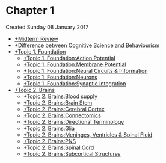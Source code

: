 # Chapter 1
Created Sunday 08 January 2017


* [+](./Chapter_1/Midterm_Review.markdown)[Midterm Review](./Midterm_Review.markdown)
* [+Difference between Cognitive Science and Behaviourism](./Chapter_1/Difference_between_Cognitive_Science_and_Behaviourism.markdown)
* [+Topic 1. Foundation](./Chapter_1/Topic_1._Foundation.markdown)
	* [+Topic 1. Foundation:Action Potential](./Chapter_1/Topic_1._Foundation/Action_Potential.markdown)
	* [+Topic 1. Foundation:Membrane Potential](./Chapter_1/Topic_1._Foundation/Membrane_Potential.markdown)
	* [+Topic 1. Foundation:Neural Circuits & Information](./Chapter_1/Topic_1._Foundation/Neural_Circuits_&_Information.markdown)
	* [+Topic 1. Foundation:Neurons](./Chapter_1/Topic_1._Foundation/Neurons.markdown)
	* [+Topic 1. Foundation:Synaptic Integration](./Chapter_1/Topic_1._Foundation/Synaptic_Integration.markdown)
* [+Topic 2. Brains](./Chapter_1/Topic_2._Brains.markdown)
	* [+Topic 2. Brains:Blood supply](./Chapter_1/Topic_2._Brains/Blood_supply.markdown)
	* [+Topic 2. Brains:Brain Stem](./Chapter_1/Topic_2._Brains/Brain_Stem.markdown)
	* [+Topic 2. Brains:Cerebral Cortex](./Chapter_1/Topic_2._Brains/Cerebral_Cortex.markdown)
	* [+Topic 2. Brains:Connectomics](./Chapter_1/Topic_2._Brains/Connectomics.markdown)
	* [+Topic 2. Brains:Directional Terminology](./Chapter_1/Topic_2._Brains/Directional_Terminology.markdown)
	* [+Topic 2. Brains:Glia](./Chapter_1/Topic_2._Brains/Glia.markdown)
	* [+Topic 2. Brains:Meninges, Ventricles & Spinal Fluid](./Chapter_1/Topic_2._Brains/Meninges,_Ventricles_&_Spinal_Fluid.markdown)
	* [+Topic 2. Brains:PNS](./Chapter_1/Topic_2._Brains/PNS.markdown)
	* [+Topic 2. Brains:Spinal Cord](./Chapter_1/Topic_2._Brains/Spinal_Cord.markdown)
	* [+Topic 2. Brains:Subcortical Structures](./Chapter_1/Topic_2._Brains/Subcortical_Structures.markdown)


